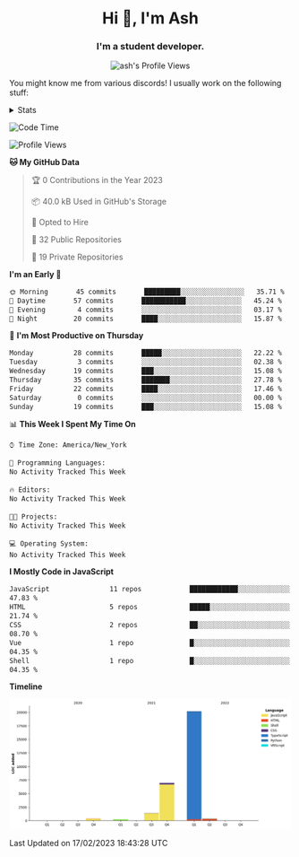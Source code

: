 <h1 align="center">Hi 👋, I'm Ash</h1>
<h3 align="center">I'm a student developer. </h3>
<p align="center"> <img src="https://komarev.com/ghpvc/?username=ash-development" alt="ash's Profile Views" /></p>
<p>You might know me from various discords!
I usually work on the following stuff: </p>

<!-- [htmljourney](https://github.com/ash-development/htmljourney/) - My project about learning the ins and outs of web development. Blogged by me on [DEV.to](https://dev.to/killua/series/10106).An aspiring developer -->

<details>
 <summary>Stats</summary><br>
<p>&nbsp;<a href="https://github.com/anuraghazra/github-readme-stats"><img align="center" src="https://github-readme-stats.vercel.app/api?username=ash-development&show_icons=true&count_private=true&theme=dracula" /></a></p>
<p>&nbsp;<a href="https://github.com/ryo-ma/github-profile-trophy"><img align="center" src="https://github-profile-trophy.vercel.app/?username=ash-development&theme=dracula&margin-w=15&margin-h=15&column=4" /></a></p>
</details>
 
<!--START_SECTION:waka-->
![Code Time](http://img.shields.io/badge/Code%20Time-2%20hrs%2034%20mins-blue)

![Profile Views](http://img.shields.io/badge/Profile%20Views-0-blue)

**🐱 My GitHub Data** 

> 🏆 0 Contributions in the Year 2023
 > 
> 📦 40.0 kB Used in GitHub's Storage 
 > 
> 💼 Opted to Hire
 > 
> 📜 32 Public Repositories 
 > 
> 🔑 19 Private Repositories  
 > 
**I'm an Early 🐤** 

```text
🌞 Morning       45 commits       █████████░░░░░░░░░░░░░░░░   35.71 % 
🌆 Daytime       57 commits       ███████████░░░░░░░░░░░░░░   45.24 % 
🌃 Evening        4 commits       ░░░░░░░░░░░░░░░░░░░░░░░░░   03.17 % 
🌙 Night         20 commits       ████░░░░░░░░░░░░░░░░░░░░░   15.87 % 

```
📅 **I'm Most Productive on Thursday** 

```text
Monday          28 commits       █████░░░░░░░░░░░░░░░░░░░░   22.22 % 
Tuesday          3 commits       ░░░░░░░░░░░░░░░░░░░░░░░░░   02.38 % 
Wednesday       19 commits       ███░░░░░░░░░░░░░░░░░░░░░░   15.08 % 
Thursday        35 commits       ███████░░░░░░░░░░░░░░░░░░   27.78 % 
Friday          22 commits       ████░░░░░░░░░░░░░░░░░░░░░   17.46 % 
Saturday         0 commits       ░░░░░░░░░░░░░░░░░░░░░░░░░   00.00 % 
Sunday          19 commits       ███░░░░░░░░░░░░░░░░░░░░░░   15.08 % 

```


📊 **This Week I Spent My Time On** 

```text
⌚︎ Time Zone: America/New_York

💬 Programming Languages: 
No Activity Tracked This Week

🔥 Editors: 
No Activity Tracked This Week

🐱‍💻 Projects: 
No Activity Tracked This Week

💻 Operating System: 
No Activity Tracked This Week

```

**I Mostly Code in JavaScript** 

```text
JavaScript               11 repos            ████████████░░░░░░░░░░░░░   47.83 % 
HTML                     5 repos             █████░░░░░░░░░░░░░░░░░░░░   21.74 % 
CSS                      2 repos             ██░░░░░░░░░░░░░░░░░░░░░░░   08.70 % 
Vue                      1 repo              █░░░░░░░░░░░░░░░░░░░░░░░░   04.35 % 
Shell                    1 repo              █░░░░░░░░░░░░░░░░░░░░░░░░   04.35 % 

```


**Timeline**

![Chart not found](https://raw.githubusercontent.com/ash-development/ash-development/main/charts/bar_graph.png) 


 Last Updated on 17/02/2023 18:43:28 UTC
<!--END_SECTION:waka-->
</details>
